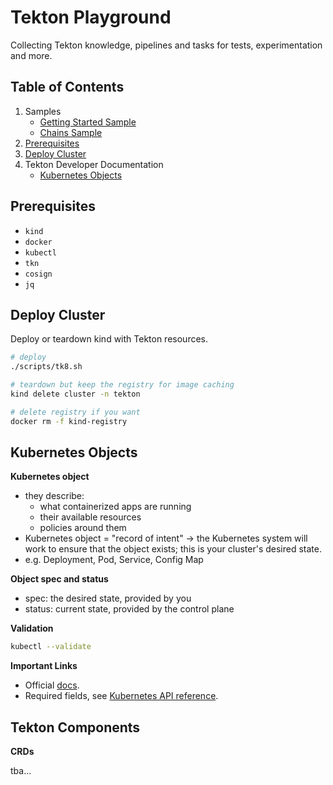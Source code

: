 # Tekton Playground

Collecting Tekton knowledge, pipelines and tasks for tests, experimentation and more.

## Table of Contents

1. Samples
   - [Getting Started Sample](docs/getting-started-sample.md)
   - [Chains Sample](docs/chains-sample.md)
1. [Prerequisites](#prerequisites)
1. [Deploy Cluster](#deploy-cluster)
1. Tekton Developer Documentation
   - [Kubernetes Objects](#kubernetes-objects)

## Prerequisites

- `kind`
- `docker`
- `kubectl`
- `tkn`
- `cosign`
- `jq`

## Deploy Cluster

Deploy or teardown kind with Tekton resources.

```bash
# deploy
./scripts/tk8.sh

# teardown but keep the registry for image caching
kind delete cluster -n tekton

# delete registry if you want
docker rm -f kind-registry
```
## Kubernetes Objects

**Kubernetes object**
- they describe:
  - what containerized apps are running
  - their available resources
  - policies around them
- Kubernetes object = "record of intent" -> the Kubernetes system will work to ensure that the object exists; this is your cluster's desired state.
- e.g. Deployment, Pod, Service, Config Map

**Object spec and status**
- spec: the desired state, provided by you
- status: current state, provided by the control plane

**Validation**
```bash
kubectl --validate
```

**Important Links**
- Official [docs](https://kubernetes.io/docs/concepts/overview/working-with-objects/).
- Required fields, see [Kubernetes API reference](https://kubernetes.io/docs/reference/kubernetes-api/).

## Tekton Components

**CRDs**

tba...